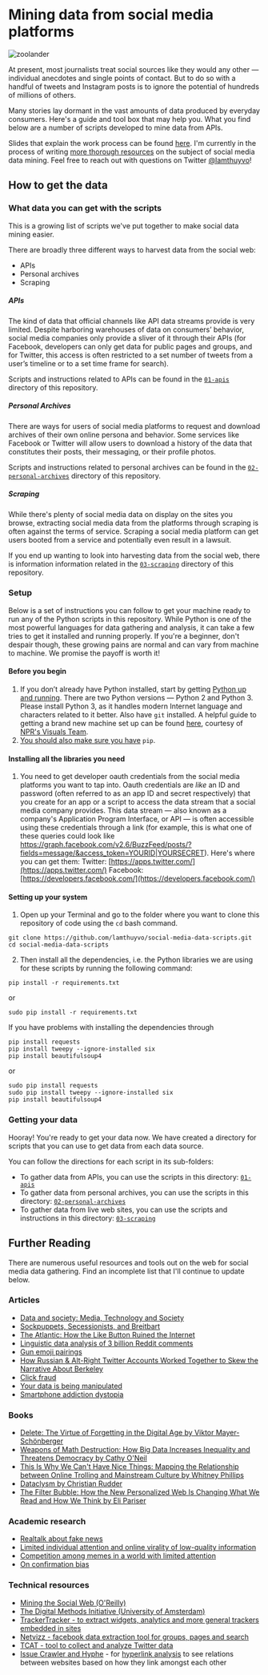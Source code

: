 # Mining data from social media platforms

![zoolander](https://cloud.githubusercontent.com/assets/3769472/23493747/11c76c1a-fedc-11e6-8b61-8da18bc72779.gif)


At present, most journalists treat social sources like they would any other — individual anecdotes and single points of contact. But to do so with a handful of tweets and Instagram posts is to ignore the potential of hundreds of millions of others.

Many stories lay dormant in the vast amounts of data produced by everyday consumers. Here's a guide and tool box that may help you. What you find below are a number of scripts developed to mine data from APIs.

Slides that explain the work process can be found [here](https://docs.google.com/presentation/d/1gVPa2cnjNZI4YnLDXDkcQSMa61r8n7MiVGdzjRZEyr4/edit?usp=sharing). I'm currently in the process of writing [more thorough resources](https://docs.google.com/document/d/1gXKdILpTmwzvn5w7mj7NgN55zT668xrM1wNjCYJG3Mw/edit?usp=sharing) on the subject of social media data mining. Feel free to reach out with questions on Twitter [@lamthuyvo](https://twitter.com/lamthuyvo)!

## How to get the data

### What data you can get with the scripts

This is a growing list of scripts we've put together to make social data mining easier.

There are broadly three different ways to harvest data from the social web:
* APIs
* Personal archives
* Scraping

##### APIs
The kind of data that official channels like API data streams provide is very limited. Despite harboring warehouses of data on consumers’ behavior, social media companies only provide a sliver of it through their APIs (for Facebook, developers can only get data for public pages and groups, and for Twitter, this access is often restricted to a set number of tweets from a user’s timeline or to a set time frame for search).

Scripts and instructions related to APIs can be found in the [`01-apis`](https://github.com/lamthuyvo/social-media-data-scripts/tree/master/01-apis) directory of this repository.

##### Personal Archives
There are ways for users of social media platforms to request and download archives of their own online persona and behavior. Some services like Facebook or Twitter will allow users to download a history of the data that constitutes their posts, their messaging, or their profile photos.

Scripts and instructions related to personal archives can be found in the [`02-personal-archives`](https://github.com/lamthuyvo/social-media-data-scripts/tree/master/02-personal-archives/) directory of this repository.

##### Scraping
While there's plenty of social media data on display on the sites you browse, extracting social media data from the platforms through scraping is often against the terms of service. Scraping a social media platform can get users booted from a service and potentially even result in a lawsuit.

If you end up wanting to look into harvesting data from the social web, there is information information related in the  [`03-scraping`](https://github.com/lamthuyvo/social-media-data-scripts/tree/master/03-scraping/) directory of this repository.

### Setup

Below is a set of instructions you can follow to get your machine ready to run any of the Python scripts in this repository. While Python is one of the most powerful languages for data gathering and analysis, it can take a few tries to get it installed and running properly. If you're a beginner, don't despair though, these growing pains are normal and can vary from machine to machine. We promise the payoff is worth it!

#### Before you begin

1. If you don’t already have Python installed, start by getting [Python up and running](http://docs.python-guide.org/en/latest/starting/installation/). There are two Python versions — Python 2 and Python 3. Please install Python 3, as it handles modern Internet language and characters related to it better. Also have `git` installed. A helpful guide to getting a brand new machine set up can be found [here](http://blog.apps.npr.org/2013/06/06/how-to-setup-a-developers-environment.html), courtesy of [NPR's Visuals Team](https://twitter.com/nprviz).
2. [You should also make sure you have](https://pip.pypa.io/en/stable/installing/) `pip`.


#### Installing all the libraries you need

1. You need to get developer oauth credentials from the social media platforms you want to tap into. Oauth credentials are _like_ an ID and password (often referred to as an app ID and secret respectively) that you create for an app or a script to access the data stream that a social media company provides. This data stream — also known as a company's Application Program Interface, or API — is often accessible using these credentials through a link (for example, this is what one of these queries could look like https://graph.facebook.com/v2.6/BuzzFeed/posts/?fields=message/&access_token=YOURID|YOURSECRET). Here's where you can get them:
Twitter: [https://apps.twitter.com/](https://apps.twitter.com/)
Facebook: [https://developers.facebook.com/](https://developers.facebook.com/)

####  Setting up your system
1. Open up your Terminal and go to the folder where you want to clone this repository of code using the `cd` bash command.
```
git clone https://github.com/lamthuyvo/social-media-data-scripts.git
cd social-media-data-scripts
```
2. Then install all the dependencies, i.e. the Python libraries we are using for these scripts by running the following command:
```
pip install -r requirements.txt
```
or
```
sudo pip install -r requirements.txt
```
If you have problems with installing the dependencies through
```
pip install requests
pip install tweepy --ignore-installed six
pip install beautifulsoup4
```
or
```
sudo pip install requests
sudo pip install tweepy --ignore-installed six
pip install beautifulsoup4
```

### Getting your data

Hooray! You're ready to get your data now. We have created a directory for scripts that you can use to get data from each data source.

You can follow the directions for each script in its sub-folders:
* To gather data from APIs, you can use the scripts in this directory: [`01-apis`](https://github.com/lamthuyvo/social-media-data-scripts/tree/master/01-apis)
* To gather data from personal archives, you can use the scripts in this directory: [`02-personal-archives`](https://github.com/lamthuyvo/social-media-data-scripts/tree/master/02-personal-archives/)
* To gather data from live web sites, you can use the scripts and instructions in this directory: [`03-scraping`](https://github.com/lamthuyvo/social-media-data-scripts/tree/master/03-scraping/)

## Further Reading
There are numerous useful resources and tools out on the web for social media data gathering. Find an incomplete list that I'll continue to update below.


### Articles
* [Data and society: Media, Technology and Society](https://points.datasociety.net/media-technology-politics-258f4cfce87c)   
* [Sockpuppets, Secessionists, and Breitbart](https://medium.com/data-for-democracy/sockpuppets-secessionists-and-breitbart-7171b1134cd5)
* [The Atlantic: How the Like Button Ruined the Internet](https://www.theatlantic.com/technology/archive/2017/03/how-the-like-button-ruined-the-internet/519795/)
* [Linguistic data analysis of 3 billion Reddit comments](https://qz.com/1056319/what-is-the-alt-right-a-linguistic-data-analysis-of-3-billion-reddit-comments-shows-a-disparate-group-that-is-quickly-uniting/)
* [Gun emoji pairings](https://www.lexicalitems.com/blog/gun-emoji-pairings)
* [How Russian & Alt-Right Twitter Accounts Worked Together to Skew the Narrative About Berkeley](https://arcdigital.media/how-russian-alt-right-twitter-accounts-worked-together-to-skew-the-narrative-about-berkeley-f03a3d04ac5d)
* [Click fraud](https://www.bloomberg.com/features/2015-click-fraud/)
* [Your data is being manipulated](https://points.datasociety.net/your-data-is-being-manipulated-a7e31a83577b)
* [Smartphone addiction dystopia](https://www.theguardian.com/technology/2017/oct/05/smartphone-addiction-silicon-valley-dystopia)

### Books
* [Delete: The Virtue of Forgetting in the Digital Age by Viktor Mayer-Schönberger](https://www.amazon.com/Delete-Virtue-Forgetting-Digital-Age/dp/0691150362)
* [Weapons of Math Destruction: How Big Data Increases Inequality and Threatens Democracy by Cathy O'Neil](https://www.amazon.com/Weapons-Math-Destruction-Increases-Inequality/dp/0553418815/ref=pd_sim_14_35?_encoding=UTF8&psc=1&refRID=4NBJEE7XYFHFM2F27F4W)
* [This Is Why We Can't Have Nice Things: Mapping the Relationship between Online Trolling and Mainstream Culture by Whitney Phillips](https://www.amazon.com/This-Cant-Have-Nice-Things/dp/0262529874/ref=sr_1_1?s=books&ie=UTF8&qid=1507837769&sr=1-1&keywords=why+we+can%27t+have+nice+things+whitney)
* [Dataclysm by Christian Rudder](https://www.amazon.com/Dataclysm-Identity-What-Online-Offline-Selves/dp/0385347391/ref=sr_1_1?s=books&ie=UTF8&qid=1507837671&sr=1-1&keywords=dataclysm)
* [The Filter Bubble: How the New Personalized Web Is Changing What We Read and How We Think by Eli Pariser](https://www.amazon.com/Filter-Bubble-Personalized-Changing-Think/dp/0143121235)

### Academic research
* [Realtalk about fake news](https://www.yalelawjournal.org/forum/real-talk-about-fake-news)
* [Limited individual attention and online virality of low-quality information](http://www.readcube.com/articles/10.1038/s41562-017-0132)
* [Competition among memes in a world with limited attention](http://www.readcube.com/articles/10.1038/srep00335)
* [On confirmation bias](http://citeseerx.ist.psu.edu/viewdoc/download?doi=10.1.1.130.933&rep=rep1&type=pdf)

### Technical resources
* [Mining the Social Web (O'Reilly)](http://shop.oreilly.com/product/0636920010203.do)
* [The Digital Methods Initiative (University of Amsterdam)](https://wiki.digitalmethods.net/Dmi/ToolDatabase)
* [TrackerTracker - to extract widgets, analytics and more general trackers embedded in sites](https://wiki.digitalmethods.net/Dmi/ToolTrackerTracker)
* [Netvizz - facebook data extraction tool for groups, pages and search](https://wiki.digitalmethods.net/Dmi/ToolNetvizz)
* [TCAT - tool to collect and analyze Twitter data](https://wiki.digitalmethods.net/Dmi/ToolDmiTcat)
* [Issue Crawler and Hyphe](https://wiki.digitalmethods.net/Dmi/ToolIssueCrawler) - for [hyperlink analysis](http://hyphe.medialab.sciences-po.fr/) to see relations between websites based on how they link amongst each other
